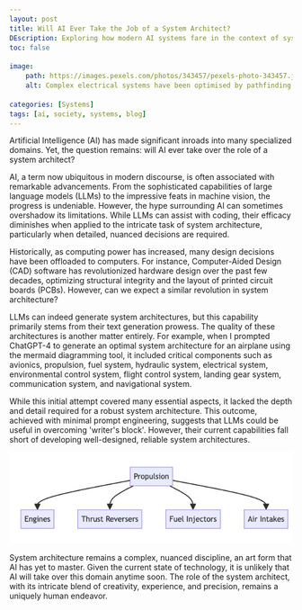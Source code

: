 ```yaml
---
layout: post
title: Will AI Ever Take the Job of a System Architect?
DEscription: Exploring how modern AI systems fare in the context of system architecture. 
toc: false

image:
    path: https://images.pexels.com/photos/343457/pexels-photo-343457.jpeg
    alt: Complex electrical systems have been optimised by pathfinding algorithms.

categories: [Systems]
tags: [ai, society, systems, blog]
---
```



Artificial Intelligence (AI) has made significant inroads into many specialized domains. Yet, the question remains: will AI ever take over the role of a system architect?

AI, a term now ubiquitous in modern discourse, is often associated with remarkable advancements. From the sophisticated capabilities of large language models (LLMs) to the impressive feats in machine vision, the progress is undeniable. However, the hype surrounding AI can sometimes overshadow its limitations. While LLMs can assist with coding, their efficacy diminishes when applied to the intricate task of system architecture, particularly when detailed, nuanced decisions are required.

Historically, as computing power has increased, many design decisions have been offloaded to computers. For instance, Computer-Aided Design (CAD) software has revolutionized hardware design over the past few decades, optimizing structural integrity and the layout of printed circuit boards (PCBs). However, can we expect a similar revolution in system architecture?

LLMs can indeed generate system architectures, but this capability primarily stems from their text generation prowess. The quality of these architectures is another matter entirely. For example, when I prompted ChatGPT-4 to generate an optimal system architecture for an airplane using the mermaid diagramming tool, it included critical components such as avionics, propulsion, fuel system, hydraulic system, electrical system, environmental control system, flight control system, landing gear system, communication system, and navigational system.

While this initial attempt covered many essential aspects, it lacked the depth and detail required for a robust system architecture. This outcome, achieved with minimal prompt engineering, suggests that LLMs could be useful in overcoming 'writer's block'. However, their current capabilities fall short of developing well-designed, reliable system architectures.

![example architecture](/assets/img/system_acrhitect_post.png)

System architecture remains a complex, nuanced discipline, an art form that AI has yet to master. Given the current state of technology, it is unlikely that AI will take over this domain anytime soon. The role of the system architect, with its intricate blend of creativity, experience, and precision, remains a uniquely human endeavor.



